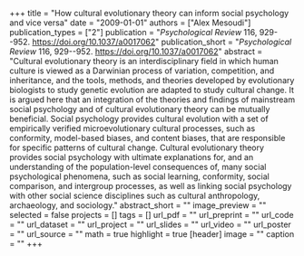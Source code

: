 +++
title = "How cultural evolutionary theory can inform social psychology and vice versa"
date = "2009-01-01"
authors = ["Alex Mesoudi"]
publication_types = ["2"]
publication = "_Psychological Review_ 116, 929--952. https://doi.org/10.1037/a0017062"
publication_short = "_Psychological Review_ 116, 929--952. https://doi.org/10.1037/a0017062"
abstract = "Cultural evolutionary theory is an interdisciplinary field in which human culture is viewed as a Darwinian process of variation, competition, and inheritance, and the tools, methods, and theories developed by evolutionary biologists to study genetic evolution are adapted to study cultural change. It is argued here that an integration of the theories and findings of mainstream social psychology and of cultural evolutionary theory can be mutually beneficial. Social psychology provides cultural evolution with a set of empirically verified microevolutionary cultural processes, such as conformity, model-based biases, and content biases, that are responsible for specific patterns of cultural change. Cultural evolutionary theory provides social psychology with ultimate explanations for, and an understanding of the population-level consequences of, many social psychological phenomena, such as social learning, conformity, social comparison, and intergroup processes, as well as linking social psychology with other social science disciplines such as cultural anthropology, archaeology, and sociology."
abstract_short = ""
image_preview = ""
selected = false
projects = []
tags = []
url_pdf = ""
url_preprint = ""
url_code = ""
url_dataset = ""
url_project = ""
url_slides = ""
url_video = ""
url_poster = ""
url_source = ""
math = true
highlight = true
[header]
image = ""
caption = ""
+++
